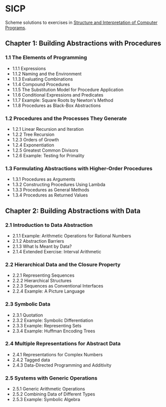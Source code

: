 # SICP

Scheme solutions to exercises in [Structure and Interpretation of Computer Programs](https://mitpress.mit.edu/sicp/full-text/book/book.html).

## Chapter 1: Building Abstractions with Procedures

### 1.1 The Elements of Programming
- 1.1.1 Expressions
- 1.1.2 Naming and the Environment
- 1.1.3 Evaluating Combinations
- 1.1.4 Compound Procedures
- 1.1.5 The Substitution Model for Procedure Application
- 1.1.6 Conditional Expressions and Predicates
- 1.1.7 Example: Square Roots by Newton's Method
- 1.1.8 Procedures as Black-Box Abstractions

### 1.2 Procedures and the Processes They Generate
- 1.2.1 Linear Recursion and Iteration
- 1.2.2 Tree Recursion
- 1.2.3 Orders of Growth
- 1.2.4 Exponentiation
- 1.2.5 Greatest Common Divisors
- 1.2.6 Example: Testing for Primality

### 1.3 Formulating Abstractions with Higher-Order Procedures
- 1.3.1 Procedures as Arguments
- 1.3.2 Constructing Procedures Using Lambda
- 1.3.3 Procedures as General Methods
- 1.3.4 Procedures as Returned Values

## Chapter 2: Building Abstractions with Data

### 2.1 Introduction to Data Abstraction
- 2.1.1 Example: Arithmetic Operations for Rational Numbers
- 2.1.2 Abstraction Barriers
- 2.1.3 What Is Meant by Data?
- 2.1.4 Extended Exercise: Interval Arithmetic

### 2.2 Hierarchical Data and the Closure Property
- 2.2.1 Representing Sequences
- 2.2.2 Hierarchical Structures
- 2.2.3 Sequences as Conventional Interfaces
- 2.2.4 Example: A Picture Language

### 2.3 Symbolic Data
- 2.3.1 Quotation
- 2.3.2 Example: Symbolic Differentiation
- 2.3.3 Example: Representing Sets
- 2.3.4 Example: Huffman Encoding Trees

### 2.4 Multiple Representations for Abstract Data
- 2.4.1 Representations for Complex Numbers
- 2.4.2 Tagged data
- 2.4.3 Data-Directed Programming and Additivity

### 2.5 Systems with Generic Operations
- 2.5.1 Generic Arithmetic Operations
- 2.5.2 Combining Data of Different Types
- 2.5.3 Example: Symbolic Algebra

